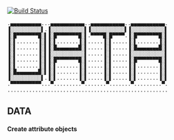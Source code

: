 [![Build Status](https://travis-ci.org/mkly/Data.png?branch=master)](https://travis-ci.org/mkly/Data)
```
.▄▄▄▄▄▄▄▄▄▄...▄▄▄▄▄▄▄▄▄▄▄..▄▄▄▄▄▄▄▄▄▄▄..▄▄▄▄▄▄▄▄▄▄▄.
▐░░░░░░░░░░▌.▐░░░░░░░░░░░▌▐░░░░░░░░░░░▌▐░░░░░░░░░░░▌
▐░█▀▀▀▀▀▀▀█░▌▐░█▀▀▀▀▀▀▀█░▌.▀▀▀▀█░█▀▀▀▀.▐░█▀▀▀▀▀▀▀█░▌
▐░▌.......▐░▌▐░▌.......▐░▌.....▐░▌.....▐░▌.......▐░▌
▐░▌.......▐░▌▐░█▄▄▄▄▄▄▄█░▌.....▐░▌.....▐░█▄▄▄▄▄▄▄█░▌
▐░▌.......▐░▌▐░░░░░░░░░░░▌.....▐░▌.....▐░░░░░░░░░░░▌
▐░▌.......▐░▌▐░█▀▀▀▀▀▀▀█░▌.....▐░▌.....▐░█▀▀▀▀▀▀▀█░▌
▐░▌.......▐░▌▐░▌.......▐░▌.....▐░▌.....▐░▌.......▐░▌
▐░█▄▄▄▄▄▄▄█░▌▐░▌.......▐░▌.....▐░▌.....▐░▌.......▐░▌
▐░░░░░░░░░░▌.▐░▌.......▐░▌.....▐░▌.....▐░▌.......▐░▌
.▀▀▀▀▀▀▀▀▀▀...▀.........▀.......▀.......▀.........▀.
....................................................
```
DATA
----

#### Create attribute objects
